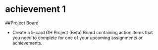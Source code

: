 # achievement 1
 ##Project Board
- Create a 5-card GH Project (Beta) Board containing action items that you need to complete for one of your upcoming assignments or achievements.
